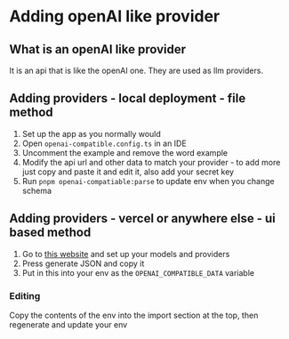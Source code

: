 # Adding openAI like provider

## What is an openAI like provider

It is an api that is like the openAI one. They are used as llm providers.

## Adding providers - local deployment - file method

1. Set up the app as you normally would
2. Open `openai-compatible.config.ts` in an IDE
3. Uncomment the example and remove the word example
4. Modify the api url and other data to match your provider - to add more just copy and paste it and edit it, also add your secret key
5. Run `pnpm openai-compatiable:parse` to update env when you change schema

## Adding providers - vercel or anywhere else - ui based method

1. Go to [this website](https://mcp-client-chatbot-openai-like.vercel.app/) and set up your models and providers
2. Press generate JSON and copy it
3. Put in this into your env as the `OPENAI_COMPATIBLE_DATA` variable

### Editing

Copy the contents of the env into the import section at the top, then regenerate and update your env
